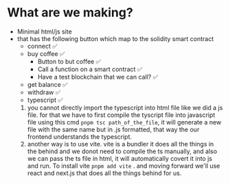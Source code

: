 # What are we making?

- Minimal html/js site
- that has the following button which map to the solidity smart contract
  - connect ✅
  - buy coffee ✅
    - Button to but coffee ✅
    - Call a function on a smart contract ✅
    - Have a test blockchain that we can call? ✅
  - get balance ✅
  - withdraw ✅
  - typescript ✅
  1. you cannot directly import the typescript into html file like we did a js file. for that we have to first compile the tyscript file into javascript file using this cmd `pnpm tsc path_of_the_file`, it will generate a new file with the same name but in .js formatted, that way the our frontend understands the typescript.
  2. another way is to use vite. vite is a bundler it does all the things in the behind and we donot need to compile the ts manually, and also we can pass the ts file in html, it will automatically covert it into js and run. To install vite `pnpm add vite` . and moving forward we'll use react and next.js that does all the things behind for us.
